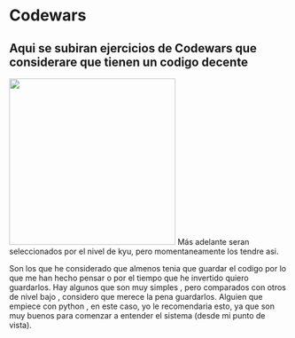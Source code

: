 # Codewars
## Aqui se subiran ejercicios de Codewars que considerare que tienen un codigo decente
<img src="https://64.media.tumblr.com/51a55b770d8c0adcac30cbb8e9ca8d84/tumblr_pigrjbHei51w0po92_1280.jpg" width="300" >
Más adelante seran seleccionados por el nivel de kyu, pero momentaneamente los tendre asi.

Son los que he considerado que almenos tenia que guardar el codigo por lo que me han hecho pensar o por el tiempo que he invertido quiero guardarlos.
Hay algunos que son muy simples , pero comparados con otros de nivel bajo , considero que merece la pena guardarlos. Alguien que empiece con python , en este caso, yo le recomendaria esto, ya que son muy buenos para comenzar a entender el sistema (desde mi punto de vista).
